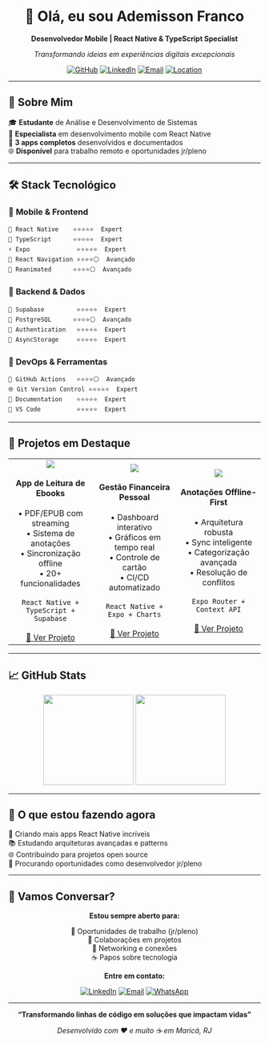 <div align="center">
  
# 👋 Olá, eu sou **Ademisson Franco**

**Desenvolvedor Mobile | React Native & TypeScript Specialist**

*Transformando ideias em experiências digitais excepcionais*

[![GitHub](https://img.shields.io/badge/GitHub-ademisson--Auto-black?logo=github)](https://github.com/ademisson-Auto)
[![LinkedIn](https://img.shields.io/badge/LinkedIn-Connect-blue?logo=linkedin)](https://linkedin.com/in/ademisson-silva-1206a6371/)
[![Email](https://img.shields.io/badge/Email-ademissonm%40gmail.com-red?logo=gmail)](mailto:ademissonm@gmail.com)
[![Location](https://img.shields.io/badge/Locação-Maricá%2c%20RJ-green?logo=googlemaps)]()

</div>

---

## 🎯 **Sobre Mim**

🎓 **Estudante** de Análise e Desenvolvimento de Sistemas  
🚀 **Especialista** em desenvolvimento mobile com React Native  
📱 **3 apps completos** desenvolvidos e documentados  
🌐 **Disponível** para trabalho remoto e oportunidades jr/pleno  

---

## 🛠️ **Stack Tecnológico**

### 📱 **Mobile & Frontend**
```
🚀 React Native    ⭐⭐⭐⭐⭐  Expert
🔷 TypeScript      ⭐⭐⭐⭐⭐  Expert  
⚡ Expo             ⭐⭐⭐⭐⭐  Expert
🧭 React Navigation ⭐⭐⭐⭐⚪  Avançado
🎨 Reanimated      ⭐⭐⭐⭐⚪  Avançado
```

### 💾 **Backend & Dados**
```
🔋 Supabase         ⭐⭐⭐⭐⭐  Expert
💾 PostgreSQL      ⭐⭐⭐⭐⚪  Avançado
🔐 Authentication   ⭐⭐⭐⭐⭐  Expert
📏 AsyncStorage     ⭐⭐⭐⭐⭐  Expert
```

### 🚀 **DevOps & Ferramentas**
```
🤖 GitHub Actions   ⭐⭐⭐⭐⚪  Avançado
🌐 Git Version Control ⭐⭐⭐⭐⭐  Expert
📄 Documentation    ⭐⭐⭐⭐⭐  Expert
🐛 VS Code          ⭐⭐⭐⭐⭐  Expert
```

---

## 📱 **Projetos em Destaque**

<table>
  <tr>
    <td align="center" width="33%">
      <img src="https://img.shields.io/badge/LENDARIOX-📚-blue?style=for-the-badge" />
      <br><br>
      <strong>App de Leitura de Ebooks</strong>
      <br><br>
      • PDF/EPUB com streaming<br>
      • Sistema de anotações<br>
      • Sincronização offline<br>
      • 20+ funcionalidades<br>
      <br>
      <code>React Native + TypeScript + Supabase</code>
      <br><br>
      <a href="https://github.com/ademisson-Auto/Lendariox">
        🔗 Ver Projeto
      </a>
    </td>
    <td align="center" width="33%">
      <img src="https://img.shields.io/badge/FINANCES-💰-green?style=for-the-badge" />
      <br><br>
      <strong>Gestão Financeira Pessoal</strong>
      <br><br>
      • Dashboard interativo<br>
      • Gráficos em tempo real<br>
      • Controle de cartão<br>
      • CI/CD automatizado<br>
      <br>
      <code>React Native + Expo + Charts</code>
      <br><br>
      <a href="https://github.com/ademisson-Auto/Finances">
        🔗 Ver Projeto
      </a>
    </td>
    <td align="center" width="33%">
      <img src="https://img.shields.io/badge/NOXUS-📖-orange?style=for-the-badge" />
      <br><br>
      <strong>Anotações Offline-First</strong>
      <br><br>
      • Arquitetura robusta<br>
      • Sync inteligente<br>
      • Categorização avançada<br>
      • Resolução de conflitos<br>
      <br>
      <code>Expo Router + Context API</code>
      <br><br>
      <a href="https://github.com/ademisson-Auto/Noxus">
        🔗 Ver Projeto
      </a>
    </td>
  </tr>
</table>

---

## 📈 **GitHub Stats**

<div align="center">
  
<img height="180em" src="https://github-readme-stats.vercel.app/api?username=ademisson-Auto&show_icons=true&theme=dracula&include_all_commits=true&count_private=true"/>
<img height="180em" src="https://github-readme-stats.vercel.app/api/top-langs/?username=ademisson-Auto&layout=compact&langs_count=7&theme=dracula"/>

</div>

---

## 🚀 **O que estou fazendo agora**

📱 Criando mais apps React Native incríveis  
📚 Estudando arquiteturas avançadas e patterns  
🌐 Contribuindo para projetos open source  
👥 Procurando oportunidades como desenvolvedor jr/pleno  

---

## 📨 **Vamos Conversar?**

<div align="center">

**Estou sempre aberto para:**

💼 Oportunidades de trabalho (jr/pleno)  
🤝 Colaborações em projetos  
💬 Networking e conexões  
☕ Papos sobre tecnologia  

**Entre em contato:**

[![LinkedIn](https://img.shields.io/badge/-LinkedIn-blue?style=for-the-badge&logo=linkedin)](https://linkedin.com/in/ademisson-silva-1206a6371/)
[![Email](https://img.shields.io/badge/-Email-red?style=for-the-badge&logo=gmail)](mailto:ademissonm@gmail.com)
[![WhatsApp](https://img.shields.io/badge/-WhatsApp-green?style=for-the-badge&logo=whatsapp)](https://wa.me/5521999999999)

</div>

---

<div align="center">
  
**“Transformando linhas de código em soluções que impactam vidas”**

*Desenvolvido com ❤️ e muito ☕ em Maricá, RJ*

</div>
